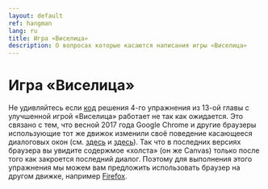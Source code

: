 ```yaml
---
layout: default
ref: hangman
lang: ru
title: Игра «Виселица»
description: О вопросах которые касаются написания игры «Виселица»
---
```


# Игра «Виселица»

Не удивляйтесь если [код][1] решения 4-го упражнения из 13-ой главы с улучшенной игрой 
«Виселица» работает не так как ожидается. Это связано с тем, что весной 
2017&nbsp;года Google Chrome и другие браузеры использующие тот же движок 
изменили своё поведение касающееся диалоговых окон (см. [здесь][2] и 
[здесь][3]). Так что в последних версиях браузера вы увидите содержмое 
«холста» (он же Canvas) только после того как закроется последний диалог. 
Поэтому для выполнения этого упражнения мы можем вам предложить использовать 
браузер на другом движке, например [Firefox][4].

[1]: https://repl.it/MgLp
[2]: https://developers.google.com/web/updates/2017/03/dialogs-policy
[3]: https://www.chromestatus.com/feature/5669548871122944
[4]: https://www.mozilla.org/ru/firefox/
